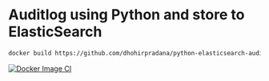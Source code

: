 # Auditlog using Python and store to ElasticSearch
```bash
docker build https://github.com/dhohirpradana/python-elasticsearch-auditlog.git#master:. --network host
```
[![Docker Image CI](https://github.com/dhohirpradana/python-elasticsearch-auditlog/actions/workflows/docker-image.yml/badge.svg?branch=main)](https://github.com/dhohirpradana/python-elasticsearch-auditlog/actions/workflows/docker-image.yml)
